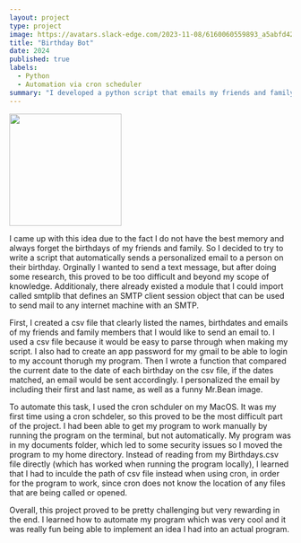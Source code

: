 ```yaml
---
layout: project
type: project
image: https://avatars.slack-edge.com/2023-11-08/6160060559893_a5abfd42405fd67ff7bf_512.png
title: "Birthday Bot"
date: 2024
published: true
labels:
  - Python
  - Automation via cron scheduler
summary: "I developed a python script that emails my friends and family automatically on their birthdays from my email with an customized birthday message."
---
```


<div class="text-center p-4">
  <img width="200px" src="[https://avatars.slack-edge.com/2023-11-08/6160060559893_a5abfd42405fd67ff7bf_512.png](https://avatars.slack-edge.com/2023-11-08/6160060559893_a5abfd42405fd67ff7bf_512.png)" class="img-thumbnail" >
</div>



I came up with this idea due to the fact I do not have the best memory and always forget the birthdays of my friends and family. So I decided to try to write a script that automatically sends a personalized email to a person on their birthday. Orginally I wanted to send a text message, but after doing some research, this proved to be too difficult and beyond my scope of knowledge. Additionaly, there already existed a module that I could import called smtplib that defines an SMTP client session object that can be used to send mail to any internet machine with an SMTP. 


First, I created a csv file that clearly listed the names, birthdates and emails of my friends and family members that I would like to send an email to. I used a csv file because it would be easy to parse through when making my script. I also had to create an app password for my gmail to be able to login to my account thorugh my program. Then I wrote a function that compared the current date to the date of each birthday on the csv file, if the dates matched, an email would be sent accordingly. I personalized the email by including their first and last name, as well as a funny Mr.Bean image. 

To automate this task, I used the cron schduler on my MacOS. It was my first time using a cron schdeler, so this proved to be the most difficult part of the project. I had been able to get my program to work manually by running the program on the terminal, but not automatically. My program was in my documents folder, which led to some security issues so I moved the program to my home directory. Instead of reading from my Birthdays.csv file directly (which has worked when running the program locally), I learned that I had to inculde the path of csv file instead when using cron, in order for the program to work, since cron does not know the location of any files that are being called or opened. 


Overall, this project proved to be pretty challenging but very rewarding in the end. I learned how to automate my program which was very cool and it was really fun being able to implement an idea I had into an actual program. 
```

